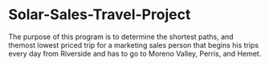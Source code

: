 # Solar-Sales-Travel-Project
The purpose of this program is to determine the shortest paths, and themost lowest priced trip for a marketing sales person that begins his trips every day from Riverside and has to go to Moreno Valley, Perris, and Hemet.
